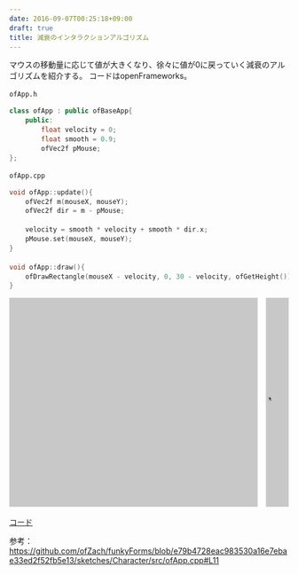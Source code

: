 ```yaml
---
date: 2016-09-07T00:25:18+09:00
draft: true
title: 減衰のインタラクションアルゴリズム
---
```

マウスの移動量に応じて値が大きくなり、徐々に値が0に戻っていく減衰のアルゴリズムを紹介する。
コードはopenFrameworks。

`ofApp.h`
```cpp
class ofApp : public ofBaseApp{
    public:
        float velocity = 0;
        float smooth = 0.9;
        ofVec2f pMouse;
};
```

`ofApp.cpp`
```cpp
void ofApp::update(){
    ofVec2f m(mouseX, mouseY);
    ofVec2f dir = m - pMouse;

    velocity = smooth * velocity + smooth * dir.x;
    pMouse.set(mouseX, mouseY);
}

void ofApp::draw(){
    ofDrawRectangle(mouseX - velocity, 0, 30 - velocity, ofGetHeight());
}
```

![](../../../images/of/attenuation.gif)

[コード](https://github.com/r21nomi/of-basic-study/tree/master/attenuation/src)

参考：https://github.com/ofZach/funkyForms/blob/e79b4728eac983530a16e7ebae33ed2f52fb5e13/sketches/Character/src/ofApp.cpp#L11
